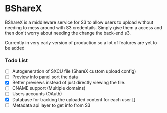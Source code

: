 # BShareX

BShareX is a middleware service for S3 to allow users to upload without needing to mess around with S3 credentails. Simply give them a access and then don't worry about needing the change the back-end s3.

Currently in very early version of production so a lot of features are yet to be added

### Todo List
- [ ] Autogeneration of SXCU file (ShareX custom upload config)
- [ ] Preview info panel sort the data
- [x] Better previews instead of just directly viewing the file. 
- [ ] CNAME support (Multiple domains)
- [ ] Users accounts (OAuth)
- [x] Database for tracking the uploaded content for each user []
- [ ] Metadata api layer to get info from S3
